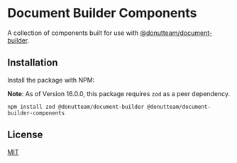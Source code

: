 # Document Builder Components
A collection of components built for use with [@donutteam/document-builder](https://github.com/donutteam/npm-document-builder).

## Installation
Install the package with NPM:

**Note**: As of Version 16.0.0, this package requires `zod` as a peer dependency.

```
npm install zod @donutteam/document-builder @donutteam/document-builder-components
```

## License
[MIT](https://github.com/donutteam/npm-document-builder-components/blob/main/LICENSE.md)